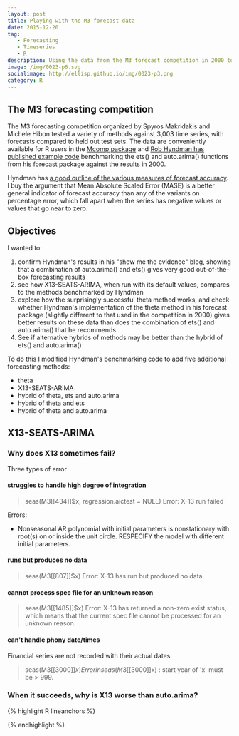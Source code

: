 ```yaml
---
layout: post
title: Playing with the M3 forecast data
date: 2015-12-20
tag: 
   - Forecasting
   - Timeseries
   - R
description: Using the data from the M3 forecast competition in 2000 to benchmark the forecasting capability of X13-SEATS-ARIMA with its default values gives disappointing results, and confirms Rob Hyndman's finding that the best simple approach to forecasting in R is a hybrid of methods from the {forecast} package.
image: /img/0023-p6.svg
socialimage: http://ellisp.github.io/img/0023-p3.png
category: R
---
```

## The M3 forecasting competition
The M3 forecasting competition organized by Spyros Makridakis and Michele Hibon tested a variety of methods against 3,003 time series, with forecasts compared to held out test sets.  The data are conveniently available for R users in the [Mcomp package](https://cran.r-project.org/web/packages/Mcomp/index.html) and [Rob Hyndman has published example code](http://robjhyndman.com/hyndsight/show-me-the-evidence/) benchmarking the ets() and auto.arima() functions from his forecast package against the results in 2000.

Hyndman has [a good outline of the various measures of forecast accuracy](http://www.robjhyndman.com/papers/forecast-accuracy.pdf).  I buy the argument that Mean Absolute Scaled Error (MASE) is a better general indicator of forecast accuracy than any of the variants on percentage error, which fall apart when the series has negative values or values that go near to zero.  

## Objectives
I wanted to:

1. confirm Hyndman's results in his "show me the evidence" blog, showing that a combination of auto.arima() and ets() gives very good out-of-the-box forecasting results
2. see how X13-SEATS-ARIMA, when run with its default values, compares to the methods benchmarked by Hyndman
3. explore how the surprisingly successful theta method works, and check whether Hyndman's implementation of the theta method in his forecast package (slightly different to that used in the competition in 2000) gives better results on these data than does the combination of ets() and auto.arima() that he recommends
4. See if alternative hybrids of methods may be better than the hybrid of ets() and auto.arima()

To do this I modified Hyndman's benchmarking code to add five additional forecasting methods:

* theta
* X13-SEATS-ARIMA
* hybrid of theta, ets and auto.arima
* hybrid of theta and ets
* hybrid of theta and auto.arima

## X13-SEATS-ARIMA

### Why does X13 sometimes fail?

Three types of error

#### struggles to handle high degree of integration
> seas(M3[[434]]$x, regression.aictest = NULL)
Error: X-13 run failed

Errors:
- Nonseasonal AR polynomial with initial parameters is nonstationary with root(s) on or inside the unit circle. RESPECIFY the model with different initial parameters.
  
#### runs but produces no data
> seas(M3[[807]]$x)
Error: X-13 has run but produced no data


#### cannot process spec file for an unknown reason
> seas(M3[[1485]]$x)
Error: X-13 has returned a non-zero exist status, which means that the current spec file cannot be processed for an unknown reason.



#### can't handle phony date/times
Financial series are not recorded with their actual dates
> seas(M3[[3000]]$x)
Error in seas(M3[[3000]]$x) : 
  start year of 'x' must be > 999.

### When it succeeds, why is X13 worse than auto.arima?


{% highlight R lineanchors %}

{% endhighlight %}